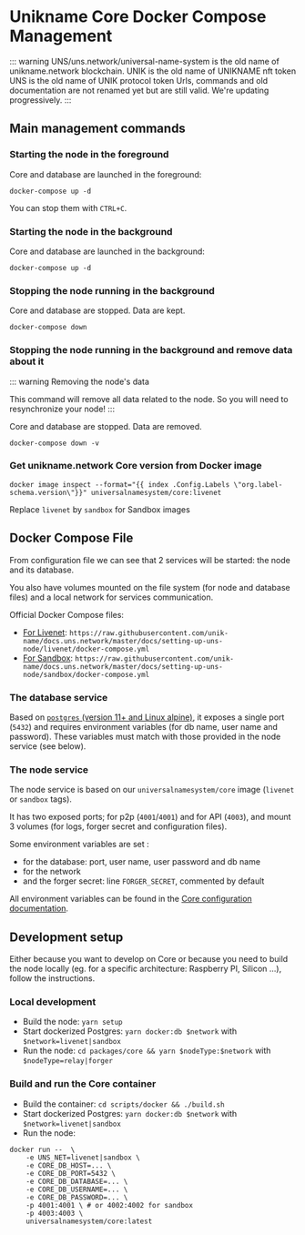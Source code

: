 # Unikname Core Docker Compose Management

::: warning
UNS/uns.network/universal-name-system is the old name of unikname.network blockchain.
UNIK is the old name of UNIKNAME nft token
UNS is the old name of UNIK protocol token
Urls, commands and old documentation are not renamed yet but are still valid. We're updating progressively.
:::

## Main management commands

### Starting the node in the foreground

Core and database are launched in the foreground:

`docker-compose up -d`

You can stop them with `CTRL+C`.

### Starting the node in the background

Core and database are launched in the background:

`docker-compose up -d`

### Stopping the node running in the background

Core and database are stopped. Data are kept.

`docker-compose down`

### Stopping the node running in the background and remove data about it

::: warning Removing the node's data

This command will remove all data related to the node.
So you will need to resynchronize your node!
:::

Core and database are stopped. Data are removed.

`docker-compose down -v`

### Get unikname.network Core version from Docker image

```
docker image inspect --format="{{ index .Config.Labels \"org.label-schema.version\"}}" universalnamesystem/core:livenet
```
Replace ```livenet``` by ```sandbox``` for Sandbox images

## Docker Compose File

From configuration file we can see that 2 services will be started: the node and its database.

You also have volumes mounted on the file system (for node and database files) and a local network for services communication.

Official Docker Compose files:
- [For Livenet](https://raw.githubusercontent.com/unik-name/docs.uns.network/master/docs/setting-up-uns-node/livenet/docker-compose.yml): `https://raw.githubusercontent.com/unik-name/docs.uns.network/master/docs/setting-up-uns-node/livenet/docker-compose.yml`
- [For Sandbox](https://raw.githubusercontent.com/unik-name/docs.uns.network/master/docs/setting-up-uns-node/sandbox/docker-compose.yml): `https://raw.githubusercontent.com/unik-name/docs.uns.network/master/docs/setting-up-uns-node/sandbox/docker-compose.yml`

### The database service

Based on [`postgres` (version 11+ and Linux alpine)](https://github.com/docker-library/postgres/blob/0a66d53fface5ccc8274f99712ba2f382a1caf42/11/alpine/Dockerfile), it exposes a single port (`5432`) and requires environment variables (for db name, user name and password).
These variables must match with those provided in the node service (see below).

### The node service

The node service is based on our `universalnamesystem/core` image (`livenet` or `sandbox` tags). 

It has two exposed ports; for p2p (`4001`/`4001`) and for API (`4003`), and mount 3 volumes (for logs, forger secret and configuration files).

Some environment variables are set :
- for the database: port, user name, user password and db name
- for the network
- and the forger secret: line `FORGER_SECRET`, commented by default

All environment variables can be found in the [Core configuration documentation](/docker-configuration.html).

## Development setup

Either because you want to develop on Core or because you need to build the node locally (eg. for a specific architecture: Raspberry PI, Silicon ...), follow the instructions.

### Local development

- Build the node: `yarn setup`
- Start dockerized Postgres: `yarn docker:db $network` with `$network=livenet|sandbox`
- Run the node: `cd packages/core && yarn $nodeType:$network` with `$nodeType=relay|forger`

### Build and run the Core container

- Build the container: `cd scripts/docker && ./build.sh`
- Start dockerized Postgres: `yarn docker:db $network` with `$network=livenet|sandbox`
- Run the node: 

```
docker run --  \
    -e UNS_NET=livenet|sandbox \
    -e CORE_DB_HOST=... \
    -e CORE_DB_PORT=5432 \
    -e CORE_DB_DATABASE=... \
    -e CORE_DB_USERNAME=... \
    -e CORE_DB_PASSWORD=... \
    -p 4001:4001 \ # or 4002:4002 for sandbox
    -p 4003:4003 \
    universalnamesystem/core:latest
```
